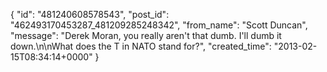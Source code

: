  {
   "id": "481240608578543",
   "post_id": "462493170453287_481209285248342",
   "from_name": "Scott Duncan",
   "message": "Derek Moran, you really aren't that dumb. I'll dumb it down.\n\nWhat does the T in NATO stand for?",
   "created_time": "2013-02-15T08:34:14+0000"
 }
